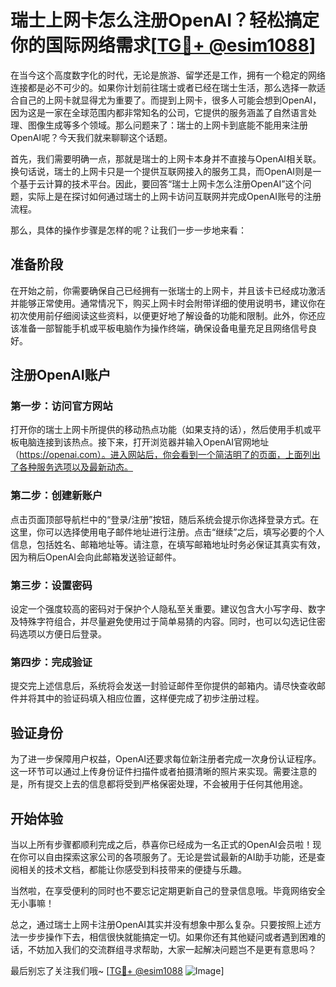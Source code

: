 # 瑞士上网卡怎么注册OpenAI？轻松搞定你的国际网络需求[[TG💪+ @esim1088](https://t.me/s/esim1088)]

在当今这个高度数字化的时代，无论是旅游、留学还是工作，拥有一个稳定的网络连接都是必不可少的。如果你计划前往瑞士或者已经在瑞士生活，那么选择一款适合自己的上网卡就显得尤为重要了。而提到上网卡，很多人可能会想到OpenAI，因为这是一家在全球范围内都非常知名的公司，它提供的服务涵盖了自然语言处理、图像生成等多个领域。那么问题来了：瑞士的上网卡到底能不能用来注册OpenAI呢？今天我们就来聊聊这个话题。

首先，我们需要明确一点，那就是瑞士的上网卡本身并不直接与OpenAI相关联。换句话说，瑞士的上网卡只是一个提供互联网接入的服务工具，而OpenAI则是一个基于云计算的技术平台。因此，要回答“瑞士上网卡怎么注册OpenAI”这个问题，实际上是在探讨如何通过瑞士的上网卡访问互联网并完成OpenAI账号的注册流程。

那么，具体的操作步骤是怎样的呢？让我们一步一步地来看：

## 准备阶段

在开始之前，你需要确保自己已经拥有一张瑞士的上网卡，并且该卡已经成功激活并能够正常使用。通常情况下，购买上网卡时会附带详细的使用说明书，建议你在初次使用前仔细阅读这些资料，以便更好地了解设备的功能和限制。此外，你还应该准备一部智能手机或平板电脑作为操作终端，确保设备电量充足且网络信号良好。

## 注册OpenAI账户

### 第一步：访问官方网站

打开你的瑞士上网卡所提供的移动热点功能（如果支持的话），然后使用手机或平板电脑连接到该热点。接下来，打开浏览器并输入OpenAI官网地址（https://openai.com）。进入网站后，你会看到一个简洁明了的页面，上面列出了各种服务选项以及最新动态。

### 第二步：创建新账户

点击页面顶部导航栏中的“登录/注册”按钮，随后系统会提示你选择登录方式。在这里，你可以选择使用电子邮件地址进行注册。点击“继续”之后，填写必要的个人信息，包括姓名、邮箱地址等。请注意，在填写邮箱地址时务必保证其真实有效，因为稍后OpenAI会向此邮箱发送验证邮件。

### 第三步：设置密码

设定一个强度较高的密码对于保护个人隐私至关重要。建议包含大小写字母、数字及特殊字符组合，并尽量避免使用过于简单易猜的内容。同时，也可以勾选记住密码选项以方便日后登录。

### 第四步：完成验证

提交完上述信息后，系统将会发送一封验证邮件至你提供的邮箱内。请尽快查收邮件并将其中的验证码填入相应位置，这样便完成了初步注册过程。

## 验证身份

为了进一步保障用户权益，OpenAI还要求每位新注册者完成一次身份认证程序。这一环节可以通过上传身份证件扫描件或者拍摄清晰的照片来实现。需要注意的是，所有提交上去的信息都将受到严格保密处理，不会被用于任何其他用途。

## 开始体验

当以上所有步骤都顺利完成之后，恭喜你已经成为一名正式的OpenAI会员啦！现在你可以自由探索这家公司的各项服务了。无论是尝试最新的AI助手功能，还是查阅相关的技术文档，都能让你感受到科技带来的便捷与乐趣。

当然啦，在享受便利的同时也不要忘记定期更新自己的登录信息哦。毕竟网络安全无小事嘛！

总之，通过瑞士上网卡注册OpenAI其实并没有想象中那么复杂。只要按照上述方法一步步操作下去，相信很快就能搞定一切。如果你还有其他疑问或者遇到困难的话，不妨加入我们的交流群组寻求帮助，大家一起解决问题岂不是更有意思吗？

最后别忘了关注我们哦~ [[TG💪+ @esim1088](https://t.me/s/esim1088) ![Image](https://i.postimg.cc/4NQfJmqS/Snipaste-2025-05-13-00-14-12.png)]